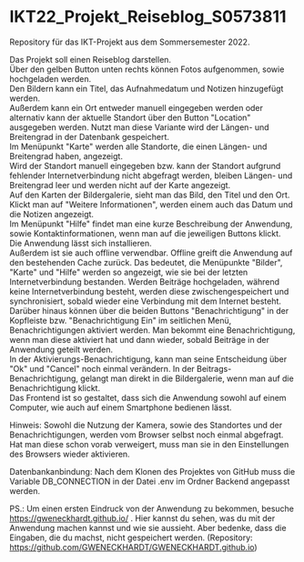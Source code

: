 # IKT22_Projekt_Reiseblog_S0573811
Repository für das IKT-Projekt aus dem Sommersemester 2022.

Das Projekt soll einen Reiseblog darstellen. <br>
Über den gelben Button unten rechts können Fotos aufgenommen, sowie hochgeladen werden.<br>
Den Bildern kann ein Titel, das Aufnahmedatum und Notizen hinzugefügt werden.<br>
Außerdem kann ein Ort entweder manuell eingegeben werden oder alternativ kann der aktuelle Standort über
den Button "Location" ausgegeben werden. Nutzt man diese Variante wird der Längen- und Breitengrad in der
Datenbank gespeichert. <br>
Im Menüpunkt "Karte" werden alle Standorte, die einen Längen- und Breitengrad haben, angezeigt.<br>
Wird der Standort manuell eingegeben bzw. kann der Standort aufgrund fehlender Internetverbindung nicht
abgefragt werden, bleiben Längen- und Breitengrad leer und werden nicht auf der Karte angezeigt.<br>
Auf den Karten der Bildergalerie, sieht man das Bild, den Titel und den Ort. Klickt man auf "Weitere
Informationen", werden einem auch das Datum und die Notizen angezeigt.<br>
Im Menüpunkt "Hilfe" findet man eine kurze Beschreibung der Anwendung, sowie Kontaktinformationen, wenn
man auf die jeweiligen Buttons klickt.<br>
Die Anwendung lässt sich installieren.<br>
Außerdem ist sie auch offline verwendbar. Offline greift die Anwendung auf den bestehenden Cache zurück.
Das bedeutet, die Menüpunkte "Bilder", "Karte" und "Hilfe" werden so angezeigt, wie sie bei der letzten 
Internetverbindung bestanden. Werden Beiträge hochgeladen, während keine Internetverbindung 
besteht, werden diese zwischengespeichert und synchronisiert, sobald wieder eine Verbindung mit dem Internet
besteht.<br>
Darüber hinaus können über die beiden Buttons "Benachrichtigung" in der Kopfleiste bzw. "Benachrichtigung Ein"
im seitlichen Menü, Benachrichtigungen aktiviert werden. Man bekommt eine Benachrichtigung, wenn man diese 
aktiviert hat und dann wieder, sobald Beiträge in der Anwendung geteilt werden.<br>
In der Aktivierungs-Benachrichtigung, kann man seine Entscheidung über "Ok" und "Cancel" noch einmal verändern.
In der Beitrags-Benachrichtigung, gelangt man direkt in die Bildergalerie, wenn man auf die Benachrichtigung klickt.<br>
Das Frontend ist so gestaltet, dass sich die Anwendung sowohl auf einem Computer, wie auch auf einem Smartphone 
bedienen lässt.<br>

Hinweis: Sowohl die Nutzung der Kamera, sowie des Standortes und der Benachrichtigungen, werden vom Browser selbst 
noch einmal abgefragt. Hat man diese schon vorab verweigert, muss man sie in den Einstellungen des Browsers wieder
aktivieren.

Datenbankanbindung:
Nach dem Klonen des Projektes von GitHub muss die Variable DB_CONNECTION in der Datei .env im Ordner Backend angepasst werden.<br>

PS.:
Um einen ersten Eindruck von der Anwendung zu bekommen, besuche https://gweneckhardt.github.io/ .
Hier kannst du sehen, was du mit der Anwendung machen kannst und wie sie aussieht. 
Aber bedenke, dass die Eingaben, die du machst, nicht gespeichert werden.
(Repository: https://github.com/GWENECKHARDT/GWENECKHARDT.github.io)

